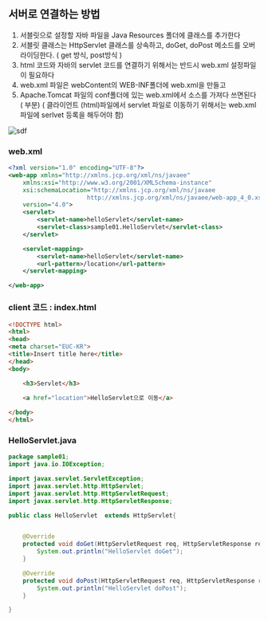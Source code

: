 ## 서버로 연결하는 방법
1. 서블릿으로 설정할 자바 파일을 Java Resources 폴더에 클래스를 추가한다
2. 서블릿 클래스는 HttpServlet 클래스를 상속하고, 
   doGet, doPost 메소드를 오버라이딩한다. ( get 방식, post방식 )
3. html 코드와 자바의 servlet 코드를 연결하기 위해서는 반드시 web.xml 설정파일이 필요하다
4. web.xml 파일은 webContent의 WEB-INF폴더에 web.xml을 만들고
5. Apache.Tomcat 파일의 conf폴더에 있는 web.xml에서 소스를 가져다 쓰면된다 ( <web-app> 부분) 
( 클라이언트 (html)파일에서 servlet 파일로 이동하기 위해서는 web.xml파일에 serlvet 등록을 해두어야 함)  
	
![sdf](https://user-images.githubusercontent.com/63652571/168503039-c511579e-b179-45bd-ac87-dfbada5b9435.png)

  
### web.xml
```xml
<?xml version="1.0" encoding="UTF-8"?>
<web-app xmlns="http://xmlns.jcp.org/xml/ns/javaee"
	xmlns:xsi="http://www.w3.org/2001/XMLSchema-instance"
	xsi:schemaLocation="http://xmlns.jcp.org/xml/ns/javaee
                      http://xmlns.jcp.org/xml/ns/javaee/web-app_4_0.xsd"
	version="4.0">
	<servlet>
		<servlet-name>helloServlet</servlet-name>
		<servlet-class>sample01.HelloServlet</servlet-class>
	</servlet>

	<servlet-mapping>
		<servlet-name>helloServlet</servlet-name>
		<url-pattern>/location</url-pattern>
	</servlet-mapping>

</web-app>
```
### client 코드 : index.html
```html
<!DOCTYPE html>
<html>
<head>
<meta charset="EUC-KR">
<title>Insert title here</title>
</head>
<body>

	<h3>Servlet</h3>

	<a href="location">HelloServlet으로 이동</a>
	
</body>
</html>
```
### HelloServlet.java
```java
package sample01;
import java.io.IOException;

import javax.servlet.ServletException;
import javax.servlet.http.HttpServlet;
import javax.servlet.http.HttpServletRequest;
import javax.servlet.http.HttpServletResponse;

public class HelloServlet  extends HttpServlet{


	@Override
	protected void doGet(HttpServletRequest req, HttpServletResponse resp) throws ServletException, IOException {
		System.out.println("HelloServlet doGet");
	}

	@Override
	protected void doPost(HttpServletRequest req, HttpServletResponse resp) throws ServletException, IOException {
		System.out.println("HelloServlet doPost");
	}

}
```
